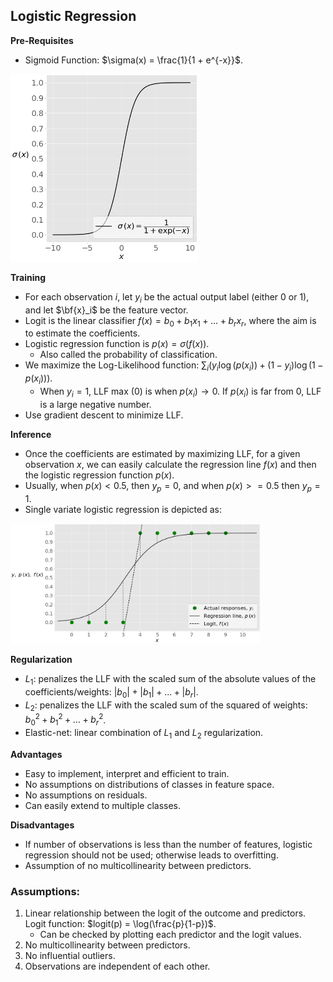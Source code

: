 ## Logistic Regression
**Pre-Requisites**
- Sigmoid Function: $\sigma(x) = \frac{1}{1 + e^{-x}}$. 

<img src="../../imgs/log-reg-1.png" width=300>

**Training**
- For each observation $i$, let $y_i$ be the actual output label (either 0 or 1), and let $\bf{x}_i$ be the feature vector. 
- Logit is the linear classifier $f(x) = b_0 + b_1x_1 + ... + b_rx_r$, where the aim is to estimate the coefficients. 
- Logistic regression function is $p(x) = \sigma(f(x))$. 
  - Also called the probability of classification. 
- We maximize the Log-Likelihood function: $\sum_i (y_i\log(p(x_i)) + (1-y_i)\log(1-p(x_i)))$. 
  - When $y_i=1$, LLF max (0) is when $p(x_i)\rightarrow 0$. If $p(x_i)$ is far from 0, LLF is a large negative number. 
- Use gradient descent to minimize LLF. 

**Inference**
- Once the coefficients are estimated by maximizing LLF, for a given observation $x$, we can easily calculate the regression line $f(x)$ and then the logistic regression function $p(x)$. 
- Usually, when $p(x)<0.5$, then $y_p=0$, and when $p(x)>=0.5$ then $y_p=1$. 
- Single variate logistic regression is depicted as:

<img src="../../imgs/log-reg-2.png" width=400>

**Regularization**
- $L_1$: penalizes the LLF with the scaled sum of the absolute values of the coefficients/weights: $|b_0|+|b_1|+...+|b_r|$. 
- $L_2$: penalizes the LLF with the scaled sum of the squared of weights: $b_0^2 + b_1^2 + ... + b_r^2$. 
- Elastic-net: linear combination of $L_1$ and $L_2$ regularization. 

**Advantages**
- Easy to implement, interpret and efficient to train. 
- No assumptions on distributions of classes in feature space. 
- No assumptions on residuals. 
- Can easily extend to multiple classes. 


**Disadvantages**
- If number of observations is less than the number of features, logistic regression should not be used; otherwise leads to overfitting. 
- Assumption of no multicollinearity between predictors. 

### Assumptions:
1. Linear relationship between the logit of the outcome and predictors. Logit function: $logit(p) = \log(\frac{p}{1-p})$. 
   - Can be checked by plotting each predictor and the logit values. 
2. No multicollinearity between predictors. 
3. No influential outliers. 
4. Observations are independent of each other. 